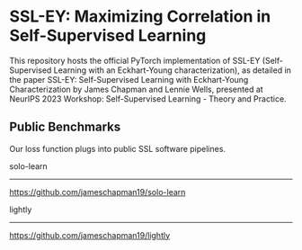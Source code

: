 SSL-EY: Maximizing Correlation in Self-Supervised Learning
===========================================================

This repository hosts the official PyTorch implementation of SSL-EY (Self-Supervised Learning with an Eckhart-Young characterization), as detailed in the paper SSL-EY: Self-Supervised Learning with Eckhart-Young Characterization by James Chapman and Lennie Wells, presented at NeurIPS 2023 Workshop: Self-Supervised Learning - Theory and Practice.

Public Benchmarks
--------------------

Our loss function plugs into public SSL software pipelines.

solo-learn
***********

https://github.com/jameschapman19/solo-learn

lightly
*********

https://github.com/jameschapman19/lightly